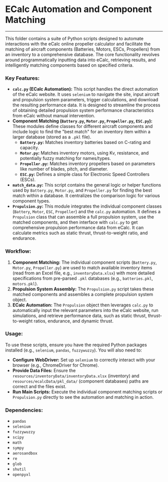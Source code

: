 # ECalc Automation and Component Matching
---
This folder contains a suite of Python scripts designed to automate interactions with the eCalc online propeller calculator and facilitate the matching of aircraft components (Batteries, Motors, ESCs, Propellers) from an inventory to a comprehensive database. The core functionality revolves around programmatically inputting data into eCalc, retrieving results, and intelligently matching components based on specified criteria.

### Key Features:

* **`calc.py` (ECalc Automation):** This script handles the direct automation of the eCalc website. It uses `selenium` to navigate the site, input aircraft and propulsion system parameters, trigger calculations, and download the resulting performance data. It is designed to streamline the process of obtaining detailed propulsion system performance characteristics from eCalc without manual intervention.
* **Component Matching (`Battery.py`, `Motor.py`, `Propeller.py`, `ESC.py`):** These modules define classes for different aircraft components and include logic to find the "best match" for an inventory item within a larger database (stored as a `.pkl` file).
    * **`Battery.py`:** Matches inventory batteries based on C-rating and capacity.
    * **`Motor.py`:** Matches inventory motors, using Kv, resistance, and potentially fuzzy matching for names/types.
    * **`Propeller.py`:** Matches inventory propellers based on parameters like number of blades, pitch, and diameter.
    * **`ESC.py`:** Defines a simple class for Electronic Speed Controllers (ESCs).
* **`match_data.py`:** This script contains the general logic or helper functions used by `Battery.py`, `Motor.py`, and `Propeller.py` for finding the best match within a database. It centralizes the comparison logic for various component types.
* **`Propulsion.py`:** This module integrates the individual component classes (`Battery`, `Motor`, `ESC`, `Propeller`) and the `calc.py` automation. It defines a `Propulsion` class that can assemble a full propulsion system, use the matched components, and then interface with `calc.py` to get comprehensive propulsion performance data from eCalc. It can calculate metrics such as static thrust, thrust-to-weight ratio, and endurance.

### Workflow:

1.  **Component Matching:** The individual component scripts (`Battery.py`, `Motor.py`, `Propeller.py`) are used to match available inventory items (read from an Excel file, e.g., `inventoryData.xlsx`) with more detailed specifications from pre-parsed `.pkl` databases (e.g., `batteries.pkl`, `motors.pkl`).
2.  **Propulsion System Assembly:** The `Propulsion.py` script takes these matched components and assembles a complete propulsion system object.
3.  **ECalc Automation:** The `Propulsion` object then leverages `calc.py` to automatically input the relevant parameters into the eCalc website, run simulations, and retrieve performance data, such as static thrust, thrust-to-weight ratios, endurance, and dynamic thrust.

### Usage:

To use these scripts, ensure you have the required Python packages installed (e.g., `selenium`, `pandas`, `fuzzywuzzy`). You will also need to:

* **Configure WebDriver:** Set up `selenium` to correctly interact with your browser (e.g., ChromeDriver for Chrome).
* **Provide Data Files:** Ensure the `resources/inventoryData/inventoryData.xlsx` (inventory) and `resources/ecalcData/pkl_data/` (component databases) paths are correct and the files exist.
* **Run Main Scripts:** Execute the individual component matching scripts or `Propulsion.py` directly to see the automation and matching in action.

### Dependencies:

* `pandas`
* `selenium`
* `fuzzywuzzy`
* `scipy`
* `math`
* `sympy`
* `aerosandbox`
* `re`
* `glob`
* `shutil`
* `openpyxl`